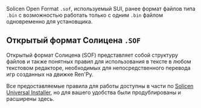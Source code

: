 
Solicen Open Format `.sof`, используемый SUI, ранее формат файлов типа `.bin` с возможностью работать только с одним `.bin` файлом одновременно для установщика.

## Открытый формат Солицена `.SOF`
Открытый формат Солицена (SOF) представляет собой структуру файлов и также понятных правил для использования в тексте в любом текстовом редакторе, необходимых для непосредственного перевода игр созданных на движке Ren'Py.

Все предоставляемые правила для работы доступны в части по [Solicen Universal Installer](SUI/Functional.md), но для вашего удобства были продублированы и расширены здесь. 